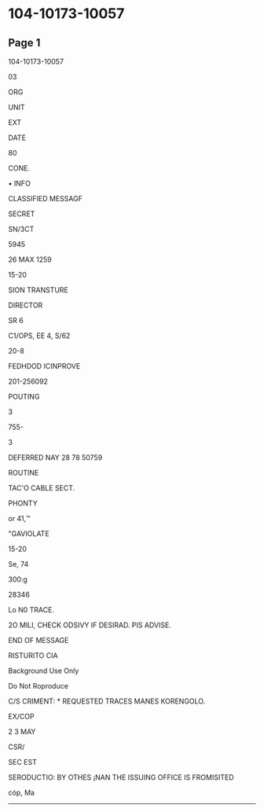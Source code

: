# 104-10173-10057

## Page 1

104-10173-10057

03

ORG

UNIT

EXT

DATE

80

CONE.

• INFO

CLASSIFIED MESSAGF

SECRET

SN/3CT

5945

26 MAX 1259

15-20

SION TRANSTURE

DIRECTOR

SR 6

C1/OPS, EE 4, S/62

20-8

FEDHDOD ICINPROVE

201-256092

POUTING

3

755-

3

DEFERRED NAY 28 78 50759

ROUTINE

TAC'O CABLE SECT.

PHONTY

or 41,™

"GAVIOLATE

15-20

Se, 74

300:g

28346

Lo N0 TRACE.

2O MILI, CHECK ODSIVY IF DESIRAD. PIS ADVISE.

END OF MESSAGE

RISTURITO CIA

Background Use Only

Do Not Roproduce

C/S CRIMENT: * REQUESTED TRACES MANES KORENGOLO.

EX/COP

2 3 MAY

CSR/

SEC EST

SERODUCTIO: BY OTHES ¡NAN THE ISSUING OFFICE IS FROMISITED

cóp, Ma

---

